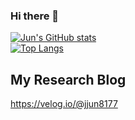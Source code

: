 ### Hi there 👋

<!--
**jjun9288/jjun9288** is a ✨ _special_ ✨ repository because its `README.md` (this file) appears on your GitHub profile.

Here are some ideas to get you started:

- 🔭 I’m currently working on ...
- 🌱 I’m currently learning ...
- 👯 I’m looking to collaborate on ...
- 🤔 I’m looking for help with ...
- 💬 Ask me about ...
- 📫 How to reach me: ...
- 😄 Pronouns: ...
- ⚡ Fun fact: ...
-->

[![Jun's GitHub stats](https://github-readme-stats.vercel.app/api?username=jjun9288&count_private=true&show_icons=true&show_icons=true&theme=tokyonight)](https://github.com/anuraghazra/github-readme-stats) <br/> [![Top Langs](https://github-readme-stats.vercel.app/api/top-langs/?username=jjun9288&langs_count=6&layout=compact)](https://github.com/anuraghazra/github-readme-stats)


## My Research Blog  
https://velog.io/@jjun8177
